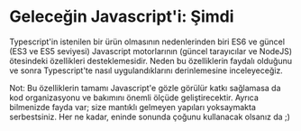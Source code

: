 # Geleceğin Javascript'i: Şimdi
Typescript'in istenilen bir ürün olmasının nedenlerinden biri ES6 ve güncel (ES3 ve ES5 seviyesi) Javascript motorlarının (güncel tarayıcılar ve NodeJS) ötesindeki özellikleri desteklemesidir. Neden bu özelliklerin faydalı olduğunu ve sonra Typescript'te nasıl uygulandıklarını derinlemesine inceleyeceğiz.

Not: Bu özelliklerin tamamı Javascript'e gözle görülür katkı sağlamasa da kod organizasyonu ve bakımını önemli ölçüde geliştirecektir. Ayrıca bilmenizde fayda var; size mantıklı gelmeyen yapıları yoksaymakta serbestsiniz. Her ne kadar, eninde sonunda çoğunu kullanacak olsanız da ;)
